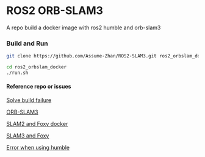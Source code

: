 # ROS2 ORB-SLAM3

A repo build a docker image with ros2 humble and orb-slam3

### Build and Run

```bash
git clone https://github.com/Assume-Zhan/ROS2-SLAM3.git ros2_orbslam_docker
```

```bash
cd ros2_orbslam_docker
./run.sh
```

#### Reference repo or issues

[Solve build failure](https://github.com/UZ-SLAMLab/ORB_SLAM3/issues/566)

[ORB-SLAM3](https://github.com/UZ-SLAMLab/ORB_SLAM3)

[SLAM2 and Foxy docker](https://github.com/alsora/ros2-ORB_SLAM2/tree/master)

[SLAM3 and Foxy](https://github.com/alsora/ros2-ORB_SLAM2/tree/master)

[Error when using humble](https://github.com/alsora/ros2-ORB_SLAM2/issues/8#issuecomment-1461570970)

